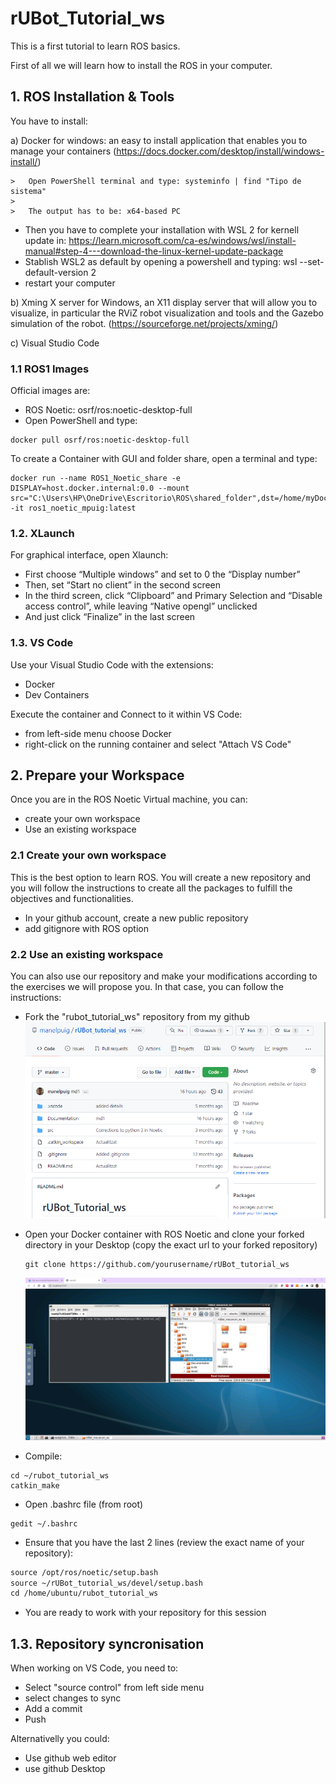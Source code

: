 # **rUBot_Tutorial_ws**
This is a first tutorial to learn ROS basics.

First of all we will learn how to install the ROS in your computer.

## **1. ROS Installation & Tools**
You have to install:

a) Docker for windows: an easy to install application that enables you to manage your containers (https://docs.docker.com/desktop/install/windows-install/)

    >   Open PowerShell terminal and type: systeminfo | find "Tipo de sistema"
    >
    >   The output has to be: x64-based PC

- Then you have to complete your installation with WSL 2 for kernell update in: https://learn.microsoft.com/ca-es/windows/wsl/install-manual#step-4---download-the-linux-kernel-update-package
- Stablish WSL2 as default by opening a powershell and typing: wsl --set-default-version 2
- restart your computer

b) Xming X server for Windows, an X11 display server that will allow you to visualize, in particular the RViZ robot visualization and tools and the Gazebo simulation of the robot. (https://sourceforge.net/projects/xming/)

c) Visual Studio Code

### **1.1 ROS1 Images**

Official images are:
- ROS Noetic: osrf/ros:noetic-desktop-full
- Open PowerShell and type: 
```shell
docker pull osrf/ros:noetic-desktop-full
```
To create a Container with GUI and folder share, open a terminal and type:
```shell
docker run --name ROS1_Noetic_share -e DISPLAY=host.docker.internal:0.0 --mount src="C:\Users\HP\OneDrive\Escritorio\ROS\shared_folder",dst=/home/myDocker_shared,type=bind -it ros1_noetic_mpuig:latest
```

### **1.2. XLaunch**
For graphical interface, open Xlaunch:
- First choose “Multiple windows” and set to 0 the “Display number”
- Then, set “Start no client” in the second screen
- In the third screen, click “Clipboard” and Primary Selection and “Disable access control”, while leaving “Native opengl” unclicked
- And just click “Finalize” in the last screen

### **1.3. VS Code**
Use your Visual Studio Code with the extensions:

- Docker
- Dev Containers

Execute the container and Connect to it within VS Code:

- from left-side menu choose Docker
- right-click on the running container and select "Attach VS Code"

## **2. Prepare your Workspace**
Once you are in the ROS Noetic Virtual machine, you can:
- create your own workspace
- Use an existing workspace

### **2.1 Create your own workspace**
This is the best option to learn ROS. You will create a new repository and you will follow the instructions to create all the packages to fulfill the objectives and functionalities.

- In your github account, create a new public repository
- add gitignore with ROS option


### **2.2 Use an existing workspace**
You can also use our repository and make your modifications according to the exercises we will propose you. 
In that case, you can follow the instructions:

- Fork the "rubot_tutorial_ws" repository from my github
![](./Images/1_fork.png)

- Open your Docker container with ROS Noetic and clone your forked directory in your Desktop (copy the exact url to your forked repository)

    ```shell
    git clone https://github.com/yourusername/rUBot_tutorial_ws
    ```
    ![](./Images/1_gitclone_docker.png)
- Compile:
```shell
cd ~/rubot_tutorial_ws
catkin_make
```
- Open .bashrc file (from root)
```shell
gedit ~/.bashrc
```
- Ensure that you have the last 2 lines (review the exact name of your repository):
```xml
source /opt/ros/noetic/setup.bash
source ~/rUBot_tutorial_ws/devel/setup.bash
cd /home/ubuntu/rubot_tutorial_ws
```
- You are ready to work with your repository for this session

## **1.3. Repository syncronisation**
When working on VS Code, you need to:

- Select "source control" from left side menu
- select changes to sync
- Add a commit
- Push

Alternativelly you could:
- Use github web editor
- use github Desktop